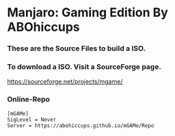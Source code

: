 # Manjaro: Gaming Edition By ABOhiccups
### These are the Source Files to build a ISO.
### To download a ISO. Visit a SourceForge page.
https://sourceforge.net/projects/mgame/
### Online-Repo
```
[mGAMe]
SigLevel = Never
Server = https://abohiccups.github.io/mGAMe/Repo
```
